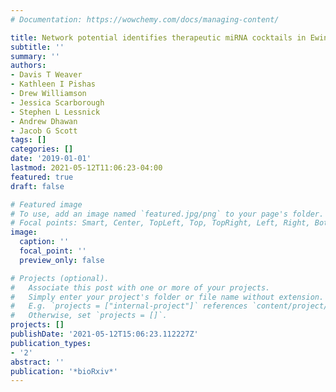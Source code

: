 ```yaml
---
# Documentation: https://wowchemy.com/docs/managing-content/

title: Network potential identifies therapeutic miRNA cocktails in Ewings Sarcoma
subtitle: ''
summary: ''
authors:
- Davis T Weaver
- Kathleen I Pishas
- Drew Williamson
- Jessica Scarborough
- Stephen L Lessnick
- Andrew Dhawan
- Jacob G Scott
tags: []
categories: []
date: '2019-01-01'
lastmod: 2021-05-12T11:06:23-04:00
featured: true
draft: false

# Featured image
# To use, add an image named `featured.jpg/png` to your page's folder.
# Focal points: Smart, Center, TopLeft, Top, TopRight, Left, Right, BottomLeft, Bottom, BottomRight.
image:
  caption: ''
  focal_point: ''
  preview_only: false

# Projects (optional).
#   Associate this post with one or more of your projects.
#   Simply enter your project's folder or file name without extension.
#   E.g. `projects = ["internal-project"]` references `content/project/deep-learning/index.md`.
#   Otherwise, set `projects = []`.
projects: []
publishDate: '2021-05-12T15:06:23.112227Z'
publication_types:
- '2'
abstract: ''
publication: '*bioRxiv*'
---
```

